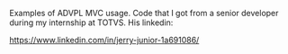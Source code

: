Examples of ADVPL MVC usage.
Code that I got from a senior developer during my internship at TOTVS. His linkedin:

https://www.linkedin.com/in/jerry-junior-1a691086/